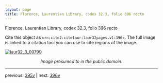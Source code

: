 ```yaml
---
layout: page
title: Florence, Laurentian Library, codex 32.3, folio 396 recto
---
```


Florence, Laurentian Library, codex 32.3, folio 396 recto

Cite this object as `urn:cite2:citelaur:laur32pages.v1:396r`.  The full image is linked to a citation tool you can use to cite regions of the image.

[![laur32_3_00799](http://www.homermultitext.org/iipsrv?IIIF=/project/homer/pyramidal/deepzoom/citelaur/laur32imgs/v1/laur32_3_00799.tif/full/800,/0/default.jpg)](http://www.homermultitext.org/ict2/?urn=urn:cite2:citelaur:laur32imgs.v1:laur32_3_00799) 

<p style="text-align: center; font-style: italic;">Image presumed to in the public domain.</p>

---

previous: [395v](../395v/) | next: [396v](../396v/)